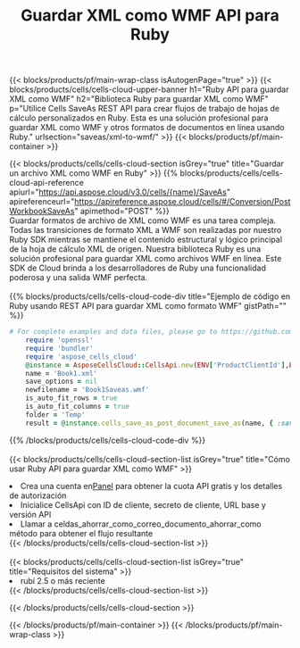 ﻿---
title:  Guardar XML como WMF API para Ruby
description:  API y SDK en la nube para Microsoft Excel y OpenOffice Calc. Convierta la hoja de cálculo a otro archivo de formato.
url: /sv/ruby/saveas/xml-to-wmf/
---
{{< blocks/products/pf/main-wrap-class isAutogenPage="true" >}}
{{< blocks/products/cells/cells-cloud-upper-banner h1="Ruby API para guardar XML como WMF" h2="Biblioteca Ruby para guardar XML como WMF" p="Utilice Cells SaveAs REST API para crear flujos de trabajo de hojas de cálculo personalizados en Ruby. Esta es una solución profesional para guardar XML como WMF y otros formatos de documentos en línea usando Ruby." urlsection="saveas/xml-to-wmf/" >}}
{{< blocks/products/pf/main-container >}}

{{< blocks/products/cells/cells-cloud-section isGrey="true" title="Guardar un archivo XML como WMF en Ruby" >}}
{{% blocks/products/cells/cells-cloud-api-reference apiurl="https://api.aspose.cloud/v3.0/cells/{name}/SaveAs" apireferenceurl="https://apireference.aspose.cloud/cells/#/Conversion/PostWorkbookSaveAs" apimethod="POST" %}}
<br/>
Guardar formatos de archivo de XML como WMF es una tarea compleja. Todas las transiciones de formato XML a WMF son realizadas por nuestro Ruby SDK mientras se mantiene el contenido estructural y lógico principal de la hoja de cálculo XML de origen. Nuestra biblioteca Ruby es una solución profesional para guardar XML como archivos WMF en línea. Este SDK de Cloud brinda a los desarrolladores de Ruby una funcionalidad poderosa y una salida WMF perfecta.
<br/>
<br/>
{{% blocks/products/cells/cells-cloud-code-div title="Ejemplo de código en Ruby usando REST API para guardar XML como formato WMF" gistPath="" %}}
  
```ruby
# For complete examples and data files, please go to https://github.com/aspose-cells-cloud/aspose-cells-cloud-ruby/
    require 'openssl'
    require 'bundler'
    require 'aspose_cells_cloud'
    @instance = AsposeCellsCloud::CellsApi.new(ENV['ProductClientId'],ENV['ProductClientSecret'])
    name = 'Book1.xml'
    save_options = nil
    newfilename = 'Book1Saveas.wmf'
    is_auto_fit_rows = true
    is_auto_fit_columns = true
    folder = 'Temp'
    result = @instance.cells_save_as_post_document_save_as(name, { :save_options=>save_options, :newfilename=>(folder+"/"+newfilename), :is_auto_fit_rows=>is_auto_fit_rows, :is_auto_fit_columns=>is_auto_fit_columns, :folder=>folder})
```
  
{{% /blocks/products/cells/cells-cloud-code-div %}}
<br/>
<br/>
{{< blocks/products/cells/cells-cloud-section-list isGrey="true" title="Cómo usar Ruby API para guardar XML como WMF" >}}
<li> Crea una cuenta en<a href="https://dashboard.aspose.cloud/">Panel</a> para obtener la cuota API gratis y los detalles de autorización</li>
<li>Inicialice CellsApi con ID de cliente, secreto de cliente, URL base y versión API</li>
<li>Llamar a celdas_ahorrar_como_correo_documento_ahorrar_como método para obtener el flujo resultante</li>
{{< /blocks/products/cells/cells-cloud-section-list >}}
<br/>
<br/>
{{< blocks/products/cells/cells-cloud-section-list isGrey="true" title="Requisitos del sistema" >}}
<li>rubí 2.5 o más reciente</li>
{{< /blocks/products/cells/cells-cloud-section-list >}}

{{< /blocks/products/cells/cells-cloud-section >}}

{{< /blocks/products/pf/main-container >}}
{{< /blocks/products/pf/main-wrap-class >}}
